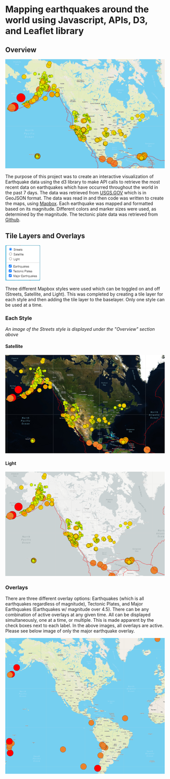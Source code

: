 # Mapping earthquakes around the world using Javascript, APIs, D3, and Leaflet library

## Overview

![overview](./Earthquake_Challenge/images/streets.png)

The purpose of this project was to create an interactive visualization of Earthquake data using the d3 library to make API calls to retrieve the most
recent data on earthquakes which have occurred throughout the world in the past 7 days. The data was retrieved from [USGS.GOV](https://earthquake.usgs.gov/earthquakes/feed/v1.0/summary/all_week.geojson) which is in GeoJSON format. The data was read in and then code was written to create the maps, using [Mapbox](https://www.mapbox.com/). Each earthquake was mapped and formatted based on its magnitude. Different colors and marker sizes were used, as determined by the magnitude. The tectonic plate data was retrieved from [Github](https://raw.githubusercontent.com/fraxen/tectonicplates/master/GeoJSON/PB2002_boundaries.json).

## Tile Layers and Overlays

![tile layers and overlays](./Earthquake_Challenge/images/tilelayer%20and%20overlays.png)

Three different Mapbox styles were used which can be toggled on and off (Streets, Satellite, and Light). This was completed by creating a tile layer for each style and then adding
the tile layer to the baselayer. Only one style can be used at a time. 

### Each Style

*An image of the Streets style is displayed under the "Overview" section above*

#### Satellite

![satellite](./Earthquake_Challenge/images/satellite.png)

#### Light

![light](./Earthquake_Challenge/images/light.png)

### Overlays

There are three different overlay options: Earthquakes (which is all earthquakes regardless of magnitude), Tectonic Plates, and Major Earthquakes (Earthquakes w/ magnitude over 4.5). 
There can be any combination of active overlays at any given time. All can be displayed simultaneously, one at a time, or multiple. This is made apparent by the check boxes next to each label. In the above images, all overlays are active. Please see below image of only the major earthquake overlay. 

![major](./Earthquake_Challenge/images/major%20eqs.png)
